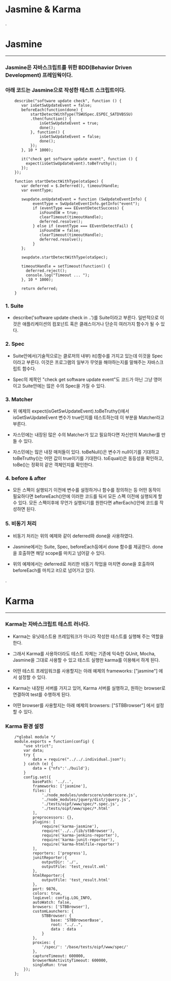 # Jasmine & Karma

.

# Jasmine

***

### Jasmine은 자바스크립트를 위한 BDD(Behavior Driven Development) 프레임웍이다.
### 아래 코드는 Jasmine으로 작성한 테스트 스크립트이다.

        describe("software update check", function () {
           var isGetSwUpdateEvent = false;
           beforeEach(function(done) {
               startDetectWithType(TSWUSpec.ESPEC_SATDVBSSU)
               .then(function() {
                   isGetSwUpdateEvent = true;
                   done();
               }, function() {
                   isGetSwUpdateEvent = false;
                   done();
               });
           }, 10 * 1000);
           
           it("check get software update event", function () {
             expect(isGetSwUpdateEvent).toBeTruthy();
           });
        });
                 
        function startDetectWithType(otaSpec) {
           var deferred = $.Deferred(), timeoutHandle;
           var eventType;
           
           swupdate.onUpdateEvent = function (SwUpdateEventInfo) {
                eventType = SwUpdateEventInfo.getInfo("event");
                if (eventType === EEventDetectSuccess) {
                   isFoundSW = true;
                   clearTimeout(timeoutHandle);
                   deferred.resolve();
                } else if (eventType === EEventDetectFail) {
                   isFoundSW = false;
                   clearTimeout(timeoutHandle);
                   deferred.resolve();
                }
           };
           
           swupdate.startDetectWithType(otaSpec);
           
           timeoutHandle = setTimeout(function() {
             deferred.reject();
             console.log("Timeout ... ");
           }, 10 * 1000);
           
           return deferred;
        }

### 1. Suite 

 - describe('software update check in ..')를 Suite이라고 부른다. 일반적으로 이것은 애플리케이션의 컴포넌트 혹은 클래스이거나 단순히 여러가지 함수가 될 수 있다.

### 2. Spec
 
 - Suite안에서(기술적으로는 클로저의 내부) it()함수를 가지고 있는데 이것을 Spec이라고 부른다. 이것은 프로그램의 일부가 무엇을 해야하는지를 말해주는 자바스크립트 함수다. 

 - Spec의 제목인 "check get software update event"도 코드가 아닌 그냥 영어이고 Suite안에는 많은 수의 Spec을 가질 수 있다.

### 3. Matcher
 
 - 위 예제의 expect(isGetSwUpdateEvent).toBeTruthy()에서 isGetSwUpdateEvent 변수가 true인지를 테스트하는데 이 부분을 Matcher라고 부른다.
  
 - 자스민에는 내장된 많은 수의 Matcher가 있고 필요하다면 자신만의 Matcher를 만들 수 있다.

 - 자스민에는 많은 내장 매처들이 있다. toBeNull()은 변수가 null이기를 기대하고 toBeTruthy()는 어떤 값이 true이기를 기대한다. toEqual()은 동등성을 확인하고, toBe()는 정확히 같은 객체인지를 확인한다.

### 4. before & after
 
 - 모든 스펙이 실행되기 이전에 변수를 설정하거나 함수를 정의하는 등 어떤 동작이 필요하다면 beforeEach()안에 이러한 코드를 둬서 모든 스펙 이전에 실행되게 할 수 있다. 모든 스펙이후에 무언가 실행되기를 원한다면 afterEach()안에 코드를 작성하면 된다.

### 5. 비동기 처리
 
 - 비동기 처리는 위의 예제와 같이 deferred와 done을 사용하였다.
 
 - Jasmine에서는 Suite, Spec, beforeEach등에서 done 함수를 제공한다. done을 호출하면 해당 scope를 마치고 넘어갈 수 있다.
 
 - 위의 예제에서는 deferred로 처리한 비동기 작업을 마치면 done을 호출하여 beforeEach를 마치고 it으로 넘어가고 있다. 

.

# Karma

***

### Karma는 자바스크립트 테스트 러너다. 

 - Karma는 유닛테스트용 프레임워크가 아니라 작성한 테스트를 실행해 주는 역할을 한다. 

 - 그래서 Karma를 사용하더라도 테스트 자체는 기존에 익숙한 QUnit, Mocha, Jasmine을 그대로 사용할 수 있고 테스트 실행만 karma를 이용해서 하게 된다.

 - 어떤 테스트 프레임워크를 사용할지는 아래 예제의 frameworks: ["jasmine"] 에서 설정할 수 있다.

 - Karma는 내장된 서버를 가지고 있어, Karma 서버를 실행하고, 원하는 browser로 연결하여 test를 수행하게 된다. 

 - 어떤 browser를 사용할지는 아래 예제의 browsers: ["STBBrowser"] 에서 설정할 수 있다.

### Karma 환경 설정

        /*global module */
        module.exports = function(config) {
            "use strict";
            var data;
            try {
                data = require("../../.individual.json");
            } catch (e) {
                data = {"nfs":'./build'};
            }
            config.set({
                basePath: '../..',
                frameworks: ['jasmine'],
                files: [
                    './node_modules/underscore/underscore.js',
                    './node_modules/jquery/dist/jquery.js',
                    './tests/oipf/www/spec/*.spec.js',
                    './tests/oipf/www/spec/*.html'
                ],
                preprocessors: {},
                plugins: [
                    require('karma-jasmine'),
                    require('../../lib/stbBrowser'),
                    require('karma-jenkins-reporter'),
                    require('karma-junit-reporter'),
                    require('karma-htmlfile-reporter')
                ],
                reporters: ['progress'],
                junitReporter:{
        			outputDir: './',
                    outputFile: 'test_result.xml'
                },
                htmlReporter:{
                    outputFile: 'test_result.html'
                },
                port: 9876,
                colors: true,
                logLevel: config.LOG_INFO,
                autoWatch: false,
                browsers: ['STBBrowser'],
                customLaunchers: {
                    STBBrowser: {
                        base: 'STBBrowserBase',
                        root: "../..",
                        data : data
                    }
                },
                proxies: {
                    '/spec/': '/base/tests/oipf/www/spec/'
                },
                captureTimeout: 600000,
                browserNoActivityTimeout: 600000,
                singleRun: true
            });
        };